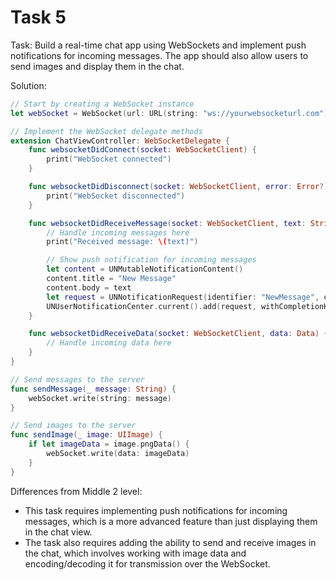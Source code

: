 # Task 5

Task: Build a real-time chat app using WebSockets and implement push
notifications for incoming messages. The app should also allow users to send
images and display them in the chat.

Solution:

```swift
// Start by creating a WebSocket instance
let webSocket = WebSocket(url: URL(string: "ws://yourwebsocketurl.com")!)

// Implement the WebSocket delegate methods
extension ChatViewController: WebSocketDelegate {
    func websocketDidConnect(socket: WebSocketClient) {
        print("WebSocket connected")
    }

    func websocketDidDisconnect(socket: WebSocketClient, error: Error?) {
        print("WebSocket disconnected")
    }

    func websocketDidReceiveMessage(socket: WebSocketClient, text: String) {
        // Handle incoming messages here
        print("Received message: \(text)")

        // Show push notification for incoming messages
        let content = UNMutableNotificationContent()
        content.title = "New Message"
        content.body = text
        let request = UNNotificationRequest(identifier: "NewMessage", content: content, trigger: nil)
        UNUserNotificationCenter.current().add(request, withCompletionHandler: nil)
    }

    func websocketDidReceiveData(socket: WebSocketClient, data: Data) {
        // Handle incoming data here
    }
}

// Send messages to the server
func sendMessage(_ message: String) {
    webSocket.write(string: message)
}

// Send images to the server
func sendImage(_ image: UIImage) {
    if let imageData = image.pngData() {
        webSocket.write(data: imageData)
    }
}
```

Differences from Middle 2 level:

-   This task requires implementing push notifications for incoming messages,
    which is a more advanced feature than just displaying them in the chat view.
-   The task also requires adding the ability to send and receive images in the
    chat, which involves working with image data and encoding/decoding it for
    transmission over the WebSocket.
